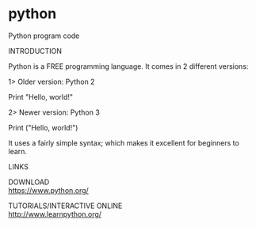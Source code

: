 # python
Python program code

INTRODUCTION

Python is a FREE programming language. It comes in 2 different versions:

1> Older version: Python 2

Print "Hello, world!"

2> Newer version: Python 3

Print ("Hello, world!")

It uses a fairly simple syntax; which makes it excellent for beginners to learn.

LINKS

DOWNLOAD  
https://www.python.org/

TUTORIALS/INTERACTIVE ONLINE  
http://www.learnpython.org/

